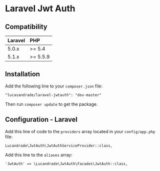 # Laravel Jwt Auth

## Compatibility

 Laravel  | PHP
:---------|:----------
 5.0.x    | >= 5.4
 5.1.x    | >= 5.5.9

## Installation

Add the following line to your `composer.json` file:

```
"lucasandrade/laravel-jwtauth": "dev-master"
```

Then run `composer update` to get the package.

## Configuration - Laravel

Add this line of code to the `providers` array located in your `config/app.php` file:

```
Lucandrade\JwtAuth\JwtAuthServiceProvider::class,
```

Add this line to the `aliases` array:

```
'JwtAuth' => \Lucandrade\JwtAuth\Facades\JwtAuth::class,
```